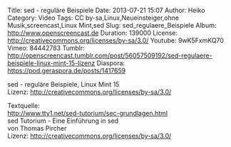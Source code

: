 Title: sed - reguläre Beispiele
Date: 2013-07-21 15:07
Author: Heiko
Category: Video
Tags: CC by-sa,Linux,Neueinsteiger,ohne Musik,screencast,Linux Mint,sed
Slug: sed_regulaere_Beispiele
Album: http://www.openscreencast.de
Duration: 139000
License: http://creativecommons.org/licenses/by-sa/3.0/
Youtube: 9wK5FxmKQ70
Vimeo: 84442783
Tumblr: http://openscreencast.tumblr.com/post/56057509192/sed-regulaere-beispiele-linux-mint-15-lizenz
Diaspora: https://pod.geraspora.de/posts/1417659

sed - reguläre Beispiele, Linux Mint 15  
Lizenz: <http://creativecommons.org/licenses/by-sa/3.0/>  
  
Textquelle:  
<http://www.tty1.net/sed-tutorium/sec-grundlagen.html>  
sed Tutorium - Eine Einführung in sed  
von Thomas Pircher  
Lizenz: <http://creativecommons.org/licenses/by-sa/3.0/>

